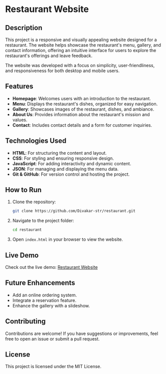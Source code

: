 # Restaurant Website

## Description
This project is a responsive and visually appealing website designed for a restaurant. The website helps showcase the restaurant's menu, gallery, and contact information, offering an intuitive interface for users to explore the restaurant's offerings and leave feedback.

The website was developed with a focus on simplicity, user-friendliness, and responsiveness for both desktop and mobile users.

## Features
- **Homepage**: Welcomes users with an introduction to the restaurant.
- **Menu**: Displays the restaurant's dishes, organized for easy navigation.
- **Gallery**: Showcases images of the restaurant, dishes, and ambiance.
- **About Us**: Provides information about the restaurant's mission and values.
- **Contact**: Includes contact details and a form for customer inquiries.

## Technologies Used
- **HTML**: For structuring the content and layout.
- **CSS**: For styling and ensuring responsive design.
- **JavaScript**: For adding interactivity and dynamic content.
- **JSON**: For managing and displaying the menu data.
- **Git & GitHub**: For version control and hosting the project.

## How to Run
1. Clone the repository:
   ```bash
   git clone https://github.com/Divakar-str/restaurant.git
   ```
2. Navigate to the project folder:
   ```bash
   cd restaurant
   ```
3. Open `index.html` in your browser to view the website.

## Live Demo
Check out the live demo: [Restaurant Website](https://divakar-str.github.io/restaurant/)

## Future Enhancements
- Add an online ordering system.
- Integrate a reservation feature.
- Enhance the gallery with a slideshow.

## Contributing
Contributions are welcome! If you have suggestions or improvements, feel free to open an issue or submit a pull request.

## License
This project is licensed under the MIT License.
